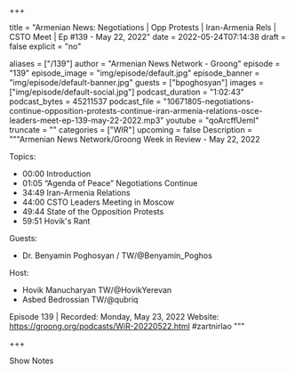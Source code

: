 
+++

title = "Armenian News: Negotiations  | Opp Protests | Iran-Armenia Rels | CSTO Meet | Ep #139 - May 22, 2022"
date = 2022-05-24T07:14:38
draft = false
explicit = "no"

aliases = ["/139"]
author = "Armenian News Network - Groong"
episode = "139"
episode_image = "img/episode/default.jpg"
episode_banner = "img/episode/default-banner.jpg"
guests = ["bpoghosyan"]
images = ["img/episode/default-social.jpg"]
podcast_duration = "1:02:43"
podcast_bytes = 45211537
podcast_file = "10671805-negotiations-continue-opposition-protests-continue-iran-armenia-relations-osce-leaders-meet-ep-139-may-22-2022.mp3"
youtube = "qoArcffUemI"
truncate = ""
categories = ["WIR"]
upcoming = false
Description = """Armenian News Network/Groong Week in Review - May 22, 2022

Topics:
- 00:00 Introduction
- 01:05 “Agenda of Peace” Negotiations Continue
- 34:49 Iran-Armenia Relations
- 44:00 CSTO Leaders Meeting in Moscow
- 49:44 State of the Opposition Protests
- 59:51 Hovik's Rant

Guests:
* Dr. Benyamin Poghosyan / TW/@Benyamin_Poghos

Host:
* Hovik Manucharyan TW/@HovikYerevan
* Asbed Bedrossian TW/@qubriq


Episode 139 | Recorded: Monday, May 23, 2022
Website: https://groong.org/podcasts/WiR-20220522.html #zartnirlao
"""

+++

Show Notes

